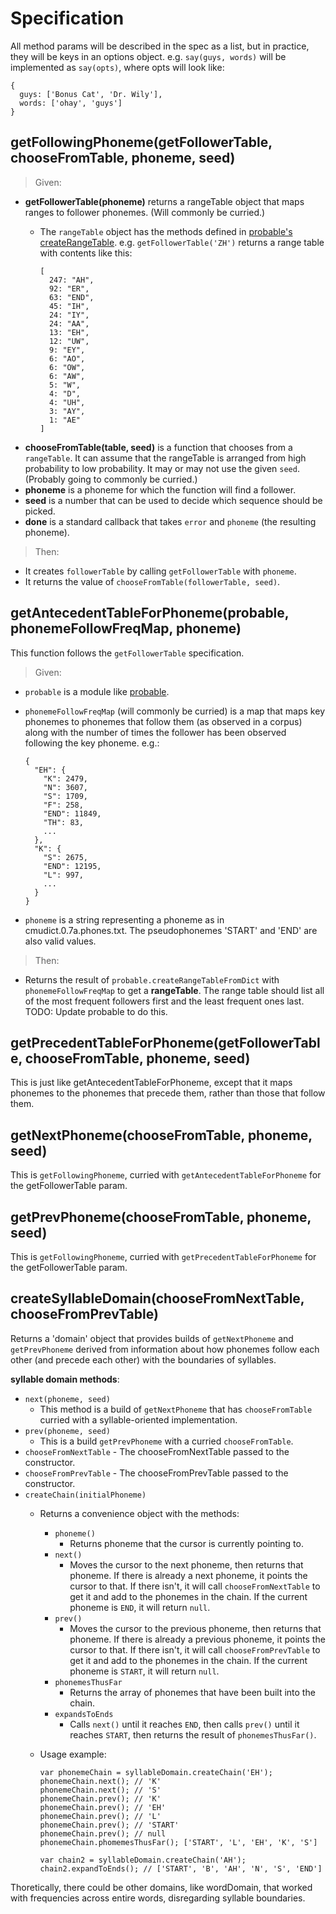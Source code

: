 Specification
=============

All method params will be described in the spec as a list, but in practice, they will be keys in an options object. e.g. `say(guys, words)` will be implemented as `say(opts)`, where opts will look like:

    {
      guys: ['Bonus Cat', 'Dr. Wily'],
      words: ['ohay', 'guys']
    }

getFollowingPhoneme(getFollowerTable, chooseFromTable, phoneme, seed)
--------

  > Given:

  - **getFollowerTable(phoneme)** returns a rangeTable object that maps ranges to follower phonemes. (Will commonly be curried.)
    - The `rangeTable` object has the methods defined in [probable's createRangeTable](https://github.com/jimkang/probable/blob/master/probable.js#L19).
  e.g. `getFollowerTable('ZH')` returns a range table with contents like this:

          [
            247: "AH",
            92: "ER",
            63: "END",
            45: "IH",
            24: "IY",
            24: "AA",
            13: "EH",
            12: "UW",
            9: "EY",
            6: "AO",
            6: "OW",
            6: "AW",
            5: "W",
            4: "D",
            4: "UH",
            3: "AY",
            1: "AE"
          ]
  - **chooseFromTable(table, seed)** is a function that chooses from a `rangeTable`. It can assume that the rangeTable is arranged from high probability to low probability. It may or may not use the given `seed`. (Probably going to commonly be curried.)
  - **phoneme** is a phoneme for which the function will find a follower.
  - **seed** is a number that can be used to decide which sequence should be picked.
  - **done** is a standard callback that takes `error` and `phoneme` (the resulting phoneme).

> Then:

  - It creates `followerTable` by calling `getFollowerTable` with `phoneme`.
  - It returns the value of `chooseFromTable(followerTable, seed)`.

getAntecedentTableForPhoneme(probable, phonemeFollowFreqMap, phoneme)
-----
This function follows the `getFollowerTable` specification.

  > Given:

- `probable` is a module like [probable](https://github.com/jimkang/probable).
- `phonemeFollowFreqMap` (will commonly be curried) is a map that maps key phonemes to phonemes that follow them (as observed in a corpus) along with the number of times the follower has been observed following the key phoneme. e.g.:

      {
        "EH": {
          "K": 2479,
          "N": 3607,
          "S": 1709,
          "F": 258,
          "END": 11849,
          "TH": 83,
          ...
        },
        "K": {
          "S": 2675,
          "END": 12195,
          "L": 997,
          ...
        }
      }

- `phoneme` is a string representing a phoneme as in cmudict.0.7a.phones.txt. The pseudophonemes 'START' and 'END' are also valid values.

> Then:

- Returns the result of `probable.createRangeTableFromDict` with `phonemeFollowFreqMap` to get a **rangeTable**. The range table should list all of the most frequent followers first and the least frequent ones last. TODO: Update probable to do this.

getPrecedentTableForPhoneme(getFollowerTable, chooseFromTable, phoneme, seed)
-----------------------------------------------------------------------------------

This is just like getAntecedentTableForPhoneme, except that it maps phonemes to the phonemes that precede them, rather than those that follow them.

getNextPhoneme(chooseFromTable, phoneme, seed)
----------------------------------------------------

This is `getFollowingPhoneme`, curried with `getAntecedentTableForPhoneme` for the getFollowerTable param.

getPrevPhoneme(chooseFromTable, phoneme, seed)
----------------------------------------------------

This is `getFollowingPhoneme`, curried with `getPrecedentTableForPhoneme` for the getFollowerTable param.

createSyllableDomain(chooseFromNextTable, chooseFromPrevTable)
--------

Returns a 'domain' object that provides builds of `getNextPhoneme` and `getPrevPhoneme` derived from information about how phonemes follow each other (and precede each other) with the boundaries of syllables.

**syllable domain methods**:
- `next(phoneme, seed)`
  - This method is a build of `getNextPhoneme` that has `chooseFromTable` curried with a syllable-oriented implementation.
- `prev(phoneme, seed)`
    - This is a build `getPrevPhoneme` with a curried `chooseFromTable`.
- `chooseFromNextTable` - The chooseFromNextTable passed to the constructor.
- `chooseFromPrevTable` - The chooseFromPrevTable passed to the constructor.
- `createChain(initialPhoneme)`
    - Returns a convenience object with the methods:
      - `phoneme()`
        - Returns phoneme that the cursor is currently pointing to.
      - `next()`
        - Moves the cursor to the next phoneme, then returns that phoneme. If there is already a next phoneme, it points the cursor to that. If there isn't, it will call `chooseFromNextTable` to get it and add to the phonemes in the chain. If the current phoneme is `END`, it will return `null`.
      - `prev()`
        - Moves the cursor to the previous phoneme, then returns that phoneme. If there is already a previous phoneme, it points the cursor to that. If there isn't, it will call `chooseFromPrevTable` to get it and add to the phonemes in the chain. If the current phoneme is `START`, it will return `null`.
      - `phonemesThusFar`
        - Returns the array of phonemes that have been built into the chain.
      - `expandsToEnds`
        - Calls `next()` until it reaches `END`, then calls `prev()` until it reaches `START`, then returns the result of `phonemesThusFar()`.
    - Usage example:

          var phonemeChain = syllableDomain.createChain('EH');
          phonemeChain.next(); // 'K'
          phonemeChain.next(); // 'S'
          phonemeChain.prev(); // 'K'
          phonemeChain.prev(); // 'EH'
          phonemeChain.prev(); // 'L'
          phonemeChain.prev(); // 'START'
          phonemeChain.prev(); // null
          phonemeChain.phomemesThusFar(); ['START', 'L', 'EH', 'K', 'S']

          var chain2 = syllableDomain.createChain('AH');
          chain2.expandToEnds(); // ['START', 'B', 'AH', 'N', 'S', 'END']

Thoretically, there could be other domains, like wordDomain, that worked with frequencies across entire words, disregarding syllable boundaries.
